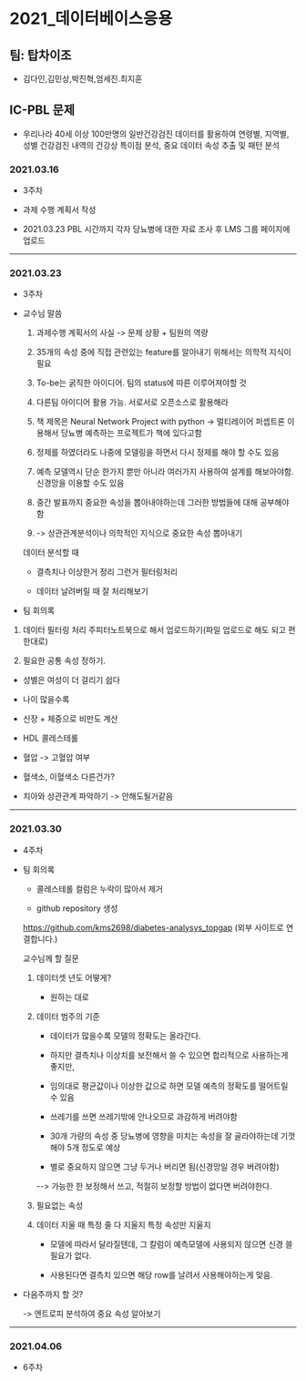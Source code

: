 # 2021_데이터베이스응용
## 팀: 탑차이조
-   김다인,김민상,박진혁,엄세진.최지훈

## IC-PBL 문제
- 우리나라 40세 이상 100만명의 일반건강검진 데이터를 활용하여 연령별, 지역별, 성별 건강검진 내역의 건강상 특이점 분석, 중요 데이터 속성 추출 및 패턴 분석

### 2021.03.16
- 3주차

- 과제 수행 계획서 작성

- 2021.03.23 PBL 시간까지 각자 당뇨병에 대한 자료 조사 후 LMS 그룹 페이지에 업로드

---
### 2021.03.23
- 3주차

- 교수님 말씀
    1. 과제수행 계획서의 사실 -> 문제 상황 + 팀원의 역량

    2. 35개의 속성 중에 직접 관련있는 feature를 알아내기 위해서는 의학적 지식이 필요

    3. To-be는 굵직한 아이디어. 팀의 status에 따른 이루어져야할 것

    4. 다른팀 아이디어 활용 가능. 서로서로 오픈소스로 활용해라

    5. 책 제목은 Neural Network Project with python -> 멀티레이어 퍼셉트론 이용해서 당뇨병 예측하는 프로젝트가 책에 있다고함

    6. 정제를 하였더라도 나중에 모델링을 하면서 다시 정제를 해야 할 수도 있음

    7. 예측 모델역시 단순 한가지 뿐만 아니라 여러가지 사용하여 설계를 해보아야함. 신경망을 이용할 수도 있음

    8. 중간 발표까지 중요한 속성을 뽑아내야하는데 그러한 방법들에 대해 공부해야함

    9.  -> 상관관계분석이나 의학적인 지식으로 중요한 속성 뽑아내기

    데이터 분석할 때

    - 결측치나 이상한거 정리 그런거 필터링처리

    - 데이터 날려버릴 때 잘 처리해보기

- 팀 회의록

1. 데이터 필터링 처리 주피터노트북으로 해서 업로드하기(파일 업로드로 해도 되고 편한대로)

2. 필요한 공통 속성 정하기. 

 - 성별은 여성이 더 걸리기 쉽다

 - 나이 많을수록

 - 신장 + 체중으로 비만도 계산

 - HDL 콜레스테롤

 - 혈압 -> 고혈압 여부

 - 혈색소, 이혈색소 다른건가? 

 - 치아와 상관관계 파악하기 -> 안해도될거같음
---
### 2021.03.30
- 4주차

- 팀 회의록

    - 콜레스테롤 컬럼은 누락이 많아서 제거

    - github repository 생성

    https://github.com/kms2698/diabetes-analysys_topgap (외부 사이트로 연결합니다.)

    교수님께 할 질문

    1. 데이터셋 년도 어떻게?

        - 원하는 대로

    2. 데이터 범주의 기준

        - 데이터가 많을수록 모델의 정확도는 올라간다.

        - 하지만 결측치나 이상치를 보전해서 쓸 수 있으면 합리적으로 사용하는게 좋지만,

        - 임의대로 평균값이나 이상한 값으로 하면 모델 예측의 정확도를 떨어트릴 수 있음

        - 쓰레기를 쓰면 쓰레기밖에 안나오므로 과감하게 버려야함

        - 30개 가량의 속성 중 당뇨병에 영향을 미치는 속성을 잘 골라야하는데 기껏해야 5개 정도로 예상

        - 별로 중요하지 않으면 그냥 두거나 버리면 됨(신경망일 경우 버려야함)

        --> 가능한 한 보정해서 쓰고, 적절히 보정할 방법이 없다면 버려야한다.

    3. 필요없는 속성

    4. 데이터 지울 때 특정 줄 다 지울지 특정 속성만 지울지

        - 모델에 따라서 달라질텐데, 그 칼럼이 예측모델에 사용되지 않으면 신경 쓸 필요가 없다.

        - 사용된다면 결측치 있으면 해당 row를 날려서 사용해야하는게 맞음.

- 다음주까지 할 것?

    -> 엔트로피 분석하여 중요 속성 알아보기
---
### 2021.04.06
- 6주차
